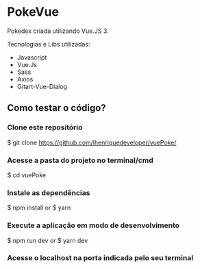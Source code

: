 # PokeVue

Pokedex criada utilizando Vue.JS 3.

Tecnologias e Libs utilizadas:

- Javascript
- Vue.Js
- Sass
- Axios
- Gitart-Vue-Dialog

## Como testar o código?

### Clone este repositório

$ git clone <https://github.com/lhenriquedeveloper/vuePoke/>

### Acesse a pasta do projeto no terminal/cmd

$ cd vuePoke

### Instale as dependências

$ npm install
or
$ yarn

### Execute a aplicação em modo de desenvolvimento

$ npm run dev
or
$ yarn dev

### Acesse o localhost na porta indicada pelo seu terminal
